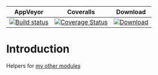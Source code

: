 ﻿| AppVeyor | Coveralls | Download |
| :------: | :-------: | :------: |
| [![Build status](https://ci.appveyor.com/api/projects/status/xo7yxyqqskopeba7?svg=true)](https://ci.appveyor.com/project/nicholasdille/powershell-helpers) | [![Coverage Status](https://coveralls.io/repos/github/nicholasdille/PowerShell-Helpers/badge.svg?branch=master)](https://coveralls.io/github/nicholasdille/PowerShell-Helpers?branch=master) | [![Download](https://img.shields.io/badge/powershellgallery-Helpers-blue.svg)](https://www.powershellgallery.com/packages/Helpers/) 

# Introduction

Helpers for [my other modules](https://github.com/nicholasdille?tab=repositories)
